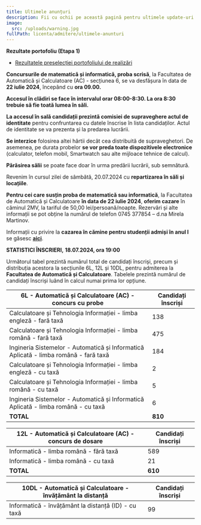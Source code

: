 ```yaml
---
title: Ultimele anunțuri
description: Fii cu ochii pe această pagină pentru ultimele update-uri!
image:
  src: /uploads/warning.jpg
fullPath: licenta/admitere/ultimele-anunturi
---
```

**Rezultate portofoliu (Etapa 1)**

* [Rezultatele preselecției portofoliului de realizări](https://admitere.ac.upt.ro/uploads/rezultateportofoliu_etapa1.pdf)

<Block color="red">

**Concursurile de matematică și informatică, proba scrisă**, la Facultatea de Automatică și Calculatoare (AC) - secțiunea 6, se va desfășura în data de **22 iulie 2024**, începând cu **ora 09.00.**

**Accesul în clădiri se face în intervalul orar 08:00-8:30. La ora 8:30 trebuie să fie toată lumea în săli.**

**La accesul în sală candidații prezintă comisiei de supraveghere actul de identitate** pentru confruntarea cu datele înscrise în lista candidaților. Actul de identitate se va prezenta și la predarea lucrării.

**Se interzice** folosirea altei hârtii decât cea distribuită de supraveghetori. De asemenea, pe durata probelor **se vor preda toate dispozitivele electronice** (calculator, telefon mobil, Smartwatch sau alte mijloace tehnice de calcul).

**Părăsirea sălii** se poate face doar în urma predării lucrării, sub semnătură.

Revenim în cursul zilei de sâmbătă, 20.07.2024 cu **repartizarea în săli și locațiile**.

</Block>

**Pentru cei care susțin proba de matematică sau informatică**, la Facultatea de Automatică și Calculatoare **în data de 22 iulie 2024**, **oferim cazare** în căminul 2MV, la tariful de 50,00 lei/persoană/noapte. Rezervări și alte informații se pot obține la numărul de telefon 0745 377854 – d.na Mirela Martinov.

Informații cu privire la **cazarea în cămine pentru studenții admiși în anul I** se găsesc **[aici](https://admitere.ac.upt.ro/uploads/info-utile-2024.pdf)**.

**STATISTICI ÎNSCRIERI,** **18.07.2024, ora 19:00**

Următorul tabel prezintă numărul total de candidați înscriși, precum și distribuția acestora la secțiunile 6L, 12L și 10DL, pentru admiterea la **Facultatea de Automatică și Calculatoare**. Tabelele prezintă numărul de candidați înscriși luând în calcul numai prima lor opțiune.

| **6L - Automatică și Calculatoare (AC) - concurs cu probe**                          | **Candidați înscriși** |
| ------------------------------------------------------------------------------------ | ---------------------- |
| Calculatoare și Tehnologia Informației - limba engleză - fară taxă                   | 138                    |
| Calculatoare și Tehnologia Informației - limba română - fară taxă                    | 475                    |
| Ingineria Sistemelor - Automatică și Informatică Aplicată - limba română - fară taxă | 184                    |
| Calculatoare și Tehnologia Informației - limba engleză - cu taxă                     | 2                      |
| Calculatoare și Tehnologia Informației - limba română - cu taxă                      | 5                      |
| Ingineria Sistemelor - Automatică și Informatică Aplicată - limba română - cu taxă   | 6                      |
| **TOTAL**                                                                            | **810**                |

| **12L - Automatică și Calculatoare (AC) - concurs de dosare** | **Candidați înscriși** |
| ------------------------------------------------------------- | ---------------------- |
| Informatică - limba română - fără taxă                        | 589                    |
| Informatică - limba română - cu taxă                          | 21                     |
| **TOTAL**                                                     | **610**                |

| **10DL - Automatică și Calculatoare - învățământ la distanță** | **Candidați înscriși** |
| -------------------------------------------------------------- | ---------------------- |
| Informatică - învățământ la distanță (ID) - cu taxă            | 99                     |